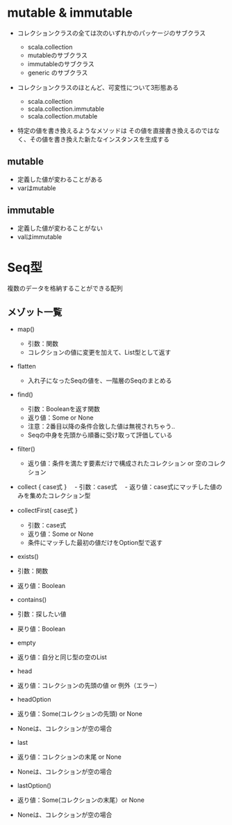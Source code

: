 # mutable & immutable
- コレクションクラスの全ては次のいずれかのパッケージのサブクラス
  - scala.collection
  - mutableのサブクラス
  - immutableのサブクラス
  - generic のサブクラス

- コレクションクラスのほとんど、可変性について3形態ある　
  - scala.collection
  - scala.collection.immutable 
  - scala.collection.mutable 
- 特定の値を書き換えるようなメソッドは その値を直接書き換えるのではなく、その値を書き換えた新たなインスタンスを生成する


## mutable
- 定義した値が変わることがある
- varはmutable


## immutable
- 定義した値が変わることがない
- valはimmutable


# Seq型
複数のデータを格納することができる配列


## メゾット一覧
- map()
  - 引数：関数
  - コレクションの値に変更を加えて、List型として返す

- flatten
  - 入れ子になったSeqの値を、一階層のSeqのまとめる

- find()
  - 引数：Booleanを返す関数
  - 返り値：Some or None
  - 注意：2番目以降の条件合致した値は無視されちゃう..
  - Seqの中身を先頭から順番に受け取って評価している

- filter()
  - 返り値：条件を満たす要素だけで構成されたコレクション or 空のコレクション

- collect { case式 }
　- 引数：case式
　- 返り値：case式にマッチした値のみを集めたコレクション型

- collectFirst{ case式 }
  - 引数：case式
  - 返り値：Some or None
  - 条件にマッチした最初の値だけをOption型で返す

- exists()
 - 引数：関数
 - 返り値：Boolean

- contains()
 - 引数：探したい値
 - 戻り値：Boolean

- empty
 - 返り値：自分と同じ型の空のList

- head
 - 返り値：コレクションの先頭の値 or 例外（エラー）

- headOption
 - 返り値：Some(コレクションの先頭) or None
 - Noneは、コレクションが空の場合

- last
 - 返り値：コレクションの末尾 or None
 - Noneは、コレクションが空の場合

- lastOption()
 - 返り値：Some(コレクションの末尾）or None
 - Noneは、コレクションが空の場合
